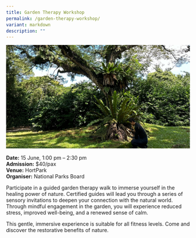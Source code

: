 ```yaml
---
title: Garden Therapy Workshop
permalink: /garden-therapy-workshop/
variant: markdown
description: ""
---
```

![Adult squatting beside a large tree](/images/Workshop%20&amp;%20Talks/Garden_therapy_workshop_HortPark.jpg)

**Date:** 15 June, 1:00 pm – 2:30 pm<br>
**Admission:** $40/pax<br>
**Venue:** HortPark<br>
**Organiser:** National Parks Board<br>

Participate in a guided garden therapy walk to immerse yourself in the healing power of nature. Certified guides will lead you through a series of sensory invitations to deepen your connection with the natural world. Through mindful engagement in the garden, you will experience reduced stress, improved well-being, and a renewed sense of calm. 

This gentle, immersive experience is suitable for all fitness levels. Come and discover the restorative benefits of nature.

<a class="btn-link" target="_blank" href="https://beta.nparks.gov.sg/visit/events/event-detail/GDO24_28/447_Jun-2024-GDO-Workshop-Garden-Therapy-Workshop">
	<img src="/images/gogreensg_website-32.png">
</a>

<style>
	.btn-link {
		display: none;
	}
	a.btn-link[target="_blank"]:after {
	display: none;
}
	.btn-link > img {
		width: 100%;
	}
</style>